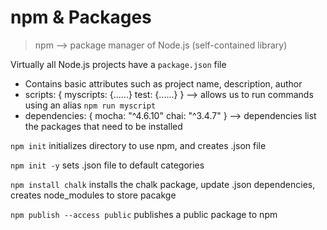 # npm & Packages

> npm --> package manager of Node.js (self-contained library)

Virtually all Node.js projects have a `package.json` file
- Contains basic attributes such as project name, description, author
- scripts: {
  myscripts: {......}
  test: {......}
} --> allows us to run commands using an alias
`npm run myscript`
- dependencies: {
  mocha: "^4.6.10"
  chai: "^3.4.7"
} --> dependencies list the packages that need to be installed

`npm init` initializes directory to use npm, and creates .json file

`npm init -y` sets .json file to default categories

`npm install chalk` installs the chalk package, update .json dependencies, creates node_modules to store pacakge

`npm publish --access public` publishes a public package to npm

